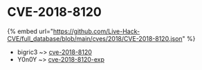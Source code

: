# CVE-2018-8120
{% embed url="https://github.com/Live-Hack-CVE/full_database/blob/main/cves/2018/CVE-2018-8120.json" %}

* bigric3 ~> [cve-2018-8120](https://www.alice-snow.ru/2018/database/cve-2018-8120/cve-2018-8120-bigric3)
* Y0n0Y ~> [cve-2018-8120-exp](https://www.alice-snow.ru/2018/database/cve-2018-8120/cve-2018-8120-exp-y0n0y)